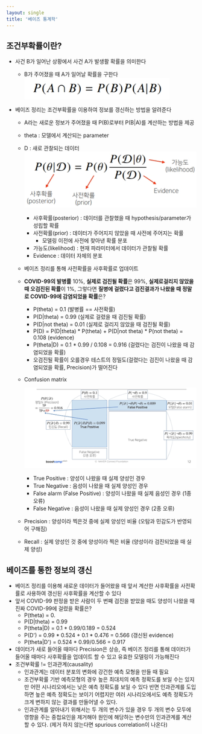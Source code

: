 ```yaml
---
layout: single
title: '베이즈 통계학'
---
```

## 조건부확률이란?

- 사건 B가 일어난 상황에서 사건 A가 발생활 확률을 의미한다
  - B가 주어졌을 때 A가 일어날 확률을 구한다![jpg](/assets/images/2022-01-11/20220111_193029.jpg)

- 베이즈 정리는 조건부확률을 이용하여 정보를 갱신하는 방법을 알려준다

  - A라는 새로운 정보가 주어졌을 때 P(B)로부터 P(B|A)를 계산하는 방법을 제공

  - theta : 모델에서 계산되는 parameter

  - D : 새로 관찰되는 데이터![jpg](/assets/images/2022-01-11/20220111_193501.jpg)

    - 사후확률(posterior) : 데이터를 관찰했을 때 hypothesis/parameter가 성립할 확률
    - 사전확률(prior) : 데이터가 주어지지 않았을 때 사전에 주어지는 확률
      - 모델링 이전에 사전에 찾아낸 확률 분포
    - 가능도(likelihood) : 현재 파라미터에서 데이터가 관찰될 확률
    - Evidence : 데이터 자체의 분포

  - 베이즈 정리를 통해 사전확률을 사후확률로 업데이트

  - **COVID-99의 발병률** 10%, **실제로 검진될 확률**은 99%, **실제로걸리지 않았을 때 오검진된 확률**이 1%, 그렇다면 **질병에 걸렸다고 검진결과가 나왔을 때 정말로 COVID-99에 감염되었을 확률**은?

    - P(theta) = 0.1 (발병률 == 사전확률)
    - P(D|theta) = 0.99  (실제로 걸렸을 때 검진될 확률)
    - P(D|not theta) = 0.01 (실제로 걸리지 않았을 때 검진될 확률)
    - P(D) = P(D|theta) * P(theta) + P(D|not theta) * P(not theta) = 0.108 (evidence)
    - P(theta|D) = 0.1 * 0.99 / 0.108 = 0.916 (걸렸다는 검진이 나왔을 때 감염되었을 확률)
    - 오검진될 확률이 오를경우 테스트의 정밀도(걸렸다는 검진이 나왔을 때 감염되었을 확률, Precision)가 떨어진다

  - Confusion matrix

    ![jpg](/assets/images/2022-01-11/20220111_204320.jpg)

    - True Positive : 양성이 나왔을 때 실제 양성인 경우
    - True Negative : 음성이 나왔을 때 실제 양성인 경우
    - False alarm (False Positive) : 양성이 나왔을 때 실제 음성인 경우 (1종 오류)
    - False Negative : 음성이 나왔을 때 실제 양성인 경우 (2종 오류)

  - Precision : 양성이라 찍은것 중에 실제 양성인 비율 (오탐과 민감도가 반영되어 구해짐)

  - Recall : 실제 양성인 것 중에 양성이라 찍은 비율 (양성이라 검진되었을 때 실제 양성)

  

## 베이즈를 통한 정보의 갱신

- 베이즈 정리를 이용해 새로운 데이터가 들어왔을 때 앞서 계산한 사후확률을 사전확률로 사용하여 갱신된 사후확률을 계산할 수 있다
- 앞서 COVID-99 판정을 받은 사람이 두 번째 검진을 받았을 때도 양성이 나왔을 때 진짜 COVID-99에 걸렸을 확률은?
  - P(theta) = 0.
  - P(D|theta) = 0.99
  - P(theta|D) = 0.1 * 0.99/0.189 = 0.524
  - P(D') = 0.99 * 0.524 + 0.1 * 0.476 = 0.566 (갱신된 evidence)
  - P(theta|D') = 0.524 * 0.99/0.566 = 0.917 
- 데이터가 새로 들어올 때마다 Precision은 상승, 즉 베이즈 정리를 통해 데이터가 들어올 때마다 사후확률을 업데이트 할 수 있고 유효한 모델링이 가능해진다
- 조건부확률 != 인과관계(causality)
  - 인과관계는 데이터 분포의 변화에 강건한 예측 모형을 만들 때 필요
  - 조건부확률 기반 예측모형의 경우 높은 최대치의 예측 정확도를 보일 수는 있지만 어떤 시나리오에서는 낮은 예측 정확도를 보일 수 있다 반면 인과관계를 도입하면 높은 예측 정확도는 보이기 어렵지만 여러 시나리오에서도 예측 정확도가 크게 변하지 않는 결과를 만들어낼 수 있다.
  - 인과관계를 알아내기 위해서는 두 개의 변수가 있을 경우 두 개의 변수 모두에 영향을 주는 중첩요인을 제거해야 원인에 해당하는 변수만의 인과관계를 계산할 수 있다. (제거 하지 않는다면 spurious correlation이 나온다)
